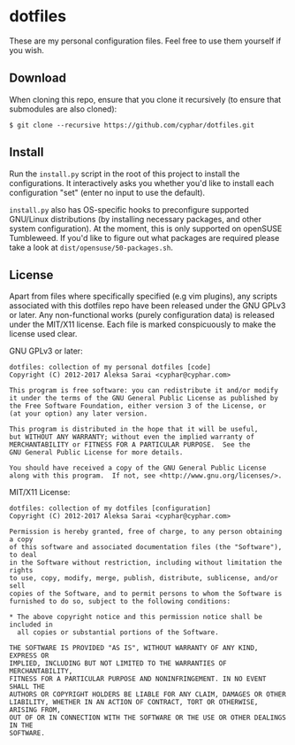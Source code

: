 # dotfiles #
These are my personal configuration files. Feel free to use them yourself if you
wish.

## Download ##
When cloning this repo, ensure that you clone it recursively (to ensure that
submodules are also cloned):

```
$ git clone --recursive https://github.com/cyphar/dotfiles.git
```

## Install ##
Run the `install.py` script in the root of this project to install the
configurations. It interactively asks you whether you'd like to install each
configuration "set" (enter no input to use the default).

`install.py` also has OS-specific hooks to preconfigure supported GNU/Linux
distributions (by installing necessary packages, and other system
configuration). At the moment, this is only supported on openSUSE Tumbleweed.
If you'd like to figure out what packages are required please take a look at
`dist/opensuse/50-packages.sh`.

## License ##
Apart from files where specifically specified (e.g vim plugins), any scripts
associated with this dotfiles repo have been released under the GNU GPLv3 or
later. Any non-functional works (purely configuration data) is released under
the MIT/X11 license. Each file is marked conspicuously to make the license used
clear.

GNU GPLv3 or later:

```
dotfiles: collection of my personal dotfiles [code]
Copyright (C) 2012-2017 Aleksa Sarai <cyphar@cyphar.com>

This program is free software: you can redistribute it and/or modify
it under the terms of the GNU General Public License as published by
the Free Software Foundation, either version 3 of the License, or
(at your option) any later version.

This program is distributed in the hope that it will be useful,
but WITHOUT ANY WARRANTY; without even the implied warranty of
MERCHANTABILITY or FITNESS FOR A PARTICULAR PURPOSE.  See the
GNU General Public License for more details.

You should have received a copy of the GNU General Public License
along with this program.  If not, see <http://www.gnu.org/licenses/>.
```

MIT/X11 License:

```
dotfiles: collection of my dotfiles [configuration]
Copyright (C) 2012-2017 Aleksa Sarai <cyphar@cyphar.com>

Permission is hereby granted, free of charge, to any person obtaining a copy
of this software and associated documentation files (the "Software"), to deal
in the Software without restriction, including without limitation the rights
to use, copy, modify, merge, publish, distribute, sublicense, and/or sell
copies of the Software, and to permit persons to whom the Software is
furnished to do so, subject to the following conditions:

* The above copyright notice and this permission notice shall be included in
  all copies or substantial portions of the Software.

THE SOFTWARE IS PROVIDED "AS IS", WITHOUT WARRANTY OF ANY KIND, EXPRESS OR
IMPLIED, INCLUDING BUT NOT LIMITED TO THE WARRANTIES OF MERCHANTABILITY,
FITNESS FOR A PARTICULAR PURPOSE AND NONINFRINGEMENT. IN NO EVENT SHALL THE
AUTHORS OR COPYRIGHT HOLDERS BE LIABLE FOR ANY CLAIM, DAMAGES OR OTHER
LIABILITY, WHETHER IN AN ACTION OF CONTRACT, TORT OR OTHERWISE, ARISING FROM,
OUT OF OR IN CONNECTION WITH THE SOFTWARE OR THE USE OR OTHER DEALINGS IN THE
SOFTWARE.
```
